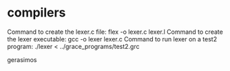 # compilers
Command to create the lexer.c file:
flex -o lexer.c lexer.l
Command to create the lexer executable:
gcc -o lexer lexer.c 
Command to run lexer on a test2 program:
./lexer < ../grace_programs/test2.grc




gerasimos